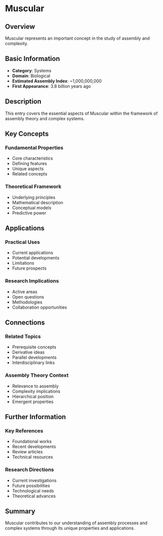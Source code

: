 # Muscular

## Overview

Muscular represents an important concept in the study of assembly and complexity.

## Basic Information

- **Category**: Systems
- **Domain**: Biological
- **Estimated Assembly Index**: ~1,000,000,000
- **First Appearance**: 3.8 billion years ago

## Description

This entry covers the essential aspects of Muscular within the framework of assembly theory and complex systems.

## Key Concepts

### Fundamental Properties
- Core characteristics
- Defining features
- Unique aspects
- Related concepts

### Theoretical Framework
- Underlying principles
- Mathematical description
- Conceptual models
- Predictive power

## Applications

### Practical Uses
- Current applications
- Potential developments
- Limitations
- Future prospects

### Research Implications
- Active areas
- Open questions
- Methodologies
- Collaboration opportunities

## Connections

### Related Topics
- Prerequisite concepts
- Derivative ideas
- Parallel developments
- Interdisciplinary links

### Assembly Theory Context
- Relevance to assembly
- Complexity implications
- Hierarchical position
- Emergent properties

## Further Information

### Key References
- Foundational works
- Recent developments
- Review articles
- Technical resources

### Research Directions
- Current investigations
- Future possibilities
- Technological needs
- Theoretical advances

## Summary

Muscular contributes to our understanding of assembly processes and complex systems through its unique properties and applications.
